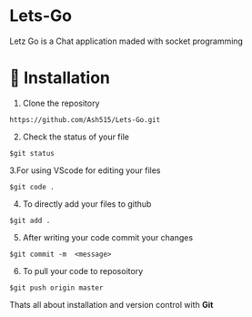 # Lets-Go
Letz Go is a Chat application maded with socket programming

# 🚀&nbsp;Installation 
1. Clone the repository 
```
https://github.com/Ash515/Lets-Go.git
```
2. Check the status of your file 
```
$git status
```

3.For using VScode for editing your files 
```
$git code .
```
4. To directly add your files to github
```
$git add .
```
5. After writing your code commit your changes 
```
$git commit -m  <message>
```
6. To pull your code to reposoitory
```
$git push origin master
```
Thats all about installation and version control with **Git**
